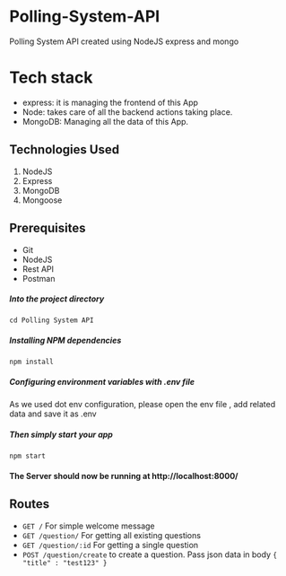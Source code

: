 # Polling-System-API
 Polling System API created using NodeJS express and mongo
 
# Tech stack
- express: it is managing the frontend of this App
- Node: takes care of all the backend actions taking place.
- MongoDB: Managing all the data of this App.

## Technologies Used
1.  NodeJS
2.  Express
3.  MongoDB
4.  Mongoose

## Prerequisites
- Git
- NodeJS
- Rest API
- Postman

##### Into the project directory

`cd Polling System API`

##### Installing NPM dependencies

`npm install`

##### Configuring environment variables with .env file

As we used dot env configuration, please open the env file , add related data and save it as .env

##### Then simply start your app

`npm start`

#### The Server should now be running at http://localhost:8000/

## Routes
- `GET /` For simple welcome message
- `GET /question/` For getting all existing questions
- `GET /question/:id` For getting a single question
- `POST /question/create` to create a question. Pass json data in body `{
    "title" : "test123"
}`


